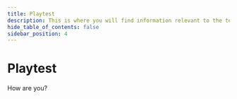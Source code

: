 ```yaml
---
title: Playtest
description: This is where you will find information relevant to the text editor.
hide_table_of_contents: false
sidebar_position: 4
---
```


# Playtest

How are you?
